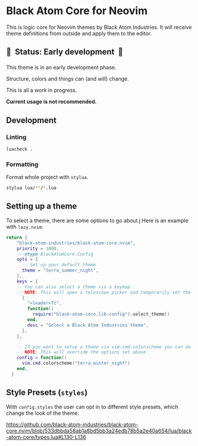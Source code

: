 # Black Atom Core for Neovim

This is logic core for Neovim themes by Black Atom Industries.
It will receive theme definitions from outside and apply them to the editor.

## 🚧 &nbsp;Status: Early development &nbsp;🚧</p>

This theme is in an early development phase.

Structure, colors and things can (and will) change.

This is all a work in progress.

**Current usage is not recommended.**

## Development

### Linting

```bash
luacheck .
```

### Formatting

Format whole project with `stylua`.

```bash
stylua lua/**/*.lua
```

## Setting up a theme

To select a theme, there are some options to go about.j
Here is an example with `lazy.nvim`:

```lua
return {
    "black-atom-industries/black-atom-core.nvim",
    priority = 1000,
    ---@type BlackAtomCore.Config
    opts = {
      -- Set up your default theme
      theme = "terra_summer_night",
    },
    keys = {
    -- You can also select a theme via a keymap
    -- NOTE: This will open a telescope picker and temporarily set the theme
      {
        "<leader>Tt",
        function()
          require("black-atom-core.lib.config").select_theme()
        end,
        desc = "Select a Black Atom Industries theme",
      },
    },

    -- If you want to setup a theme via vim.cmd.colorscheme you can do it like this
    -- NOTE: This will override the options set above
    config = function()
      vim.cmd.colorscheme("terra_winter_night")
    end,
  }
```

## Style Presets (`styles`)

With `config.styles` the user can opt in to different style presets, which change the look of the theme.

https://github.com/black-atom-industries/black-atom-core.nvim/blob/533dbbda58ab1a8bd5bb3a24edb78b5a2e40a654/lua/black-atom-core/types.lua#L130-L136
